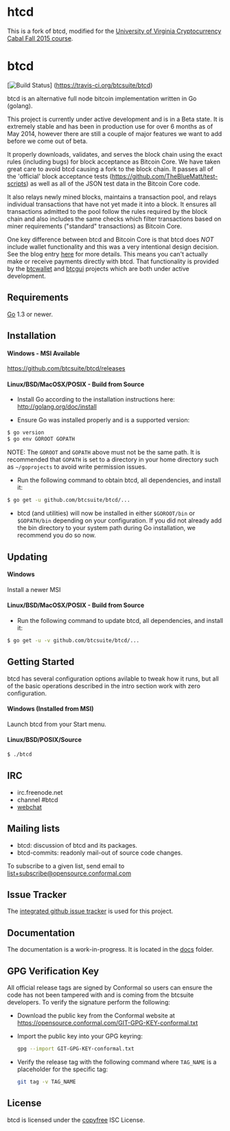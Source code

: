htcd
====

This is a fork of btcd, modified for the [University of Virginia
Cryptocurrency Cabal Fall 2015 course](http://bitcoin-class.org).

btcd
====

[![Build Status](https://travis-ci.org/btcsuite/btcd.png?branch=master)]
(https://travis-ci.org/btcsuite/btcd)

btcd is an alternative full node bitcoin implementation written in Go (golang).

This project is currently under active development and is in a Beta state.  It
is extremely stable and has been in production use for over 6 months as of May
2014, however there are still a couple of major features we want to add before
we come out of beta.

It properly downloads, validates, and serves the block chain using the exact
rules (including bugs) for block acceptance as Bitcoin Core.  We have taken
great care to avoid btcd causing a fork to the block chain.  It passes all of
the 'official' block acceptance tests
(https://github.com/TheBlueMatt/test-scripts) as well as all of the JSON test
data in the Bitcoin Core code.

It also relays newly mined blocks, maintains a transaction pool, and relays
individual transactions that have not yet made it into a block.  It ensures all
transactions admitted to the pool follow the rules required by the block chain
and also includes the same checks which filter transactions based on
miner requirements ("standard" transactions) as Bitcoin Core.

One key difference between btcd and Bitcoin Core is that btcd does *NOT* include
wallet functionality and this was a very intentional design decision.  See the
blog entry [here](https://blog.conformal.com/btcd-not-your-moms-bitcoin-daemon)
for more details.  This means you can't actually make or receive payments
directly with btcd.  That functionality is provided by the
[btcwallet](https://github.com/btcsuite/btcwallet) and
[btcgui](https://github.com/btcsuite/btcgui) projects which are both under
active development.

## Requirements

[Go](http://golang.org) 1.3 or newer.

## Installation

#### Windows - MSI Available

https://github.com/btcsuite/btcd/releases

#### Linux/BSD/MacOSX/POSIX - Build from Source

- Install Go according to the installation instructions here:
  http://golang.org/doc/install

- Ensure Go was installed properly and is a supported version:

```bash
$ go version
$ go env GOROOT GOPATH
```

NOTE: The `GOROOT` and `GOPATH` above must not be the same path.  It is
recommended that `GOPATH` is set to a directory in your home directory such as
`~/goprojects` to avoid write permission issues.

- Run the following command to obtain btcd, all dependencies, and install it:

```bash
$ go get -u github.com/btcsuite/btcd/...
```

- btcd (and utilities) will now be installed in either ```$GOROOT/bin``` or
  ```$GOPATH/bin``` depending on your configuration.  If you did not already
  add the bin directory to your system path during Go installation, we
  recommend you do so now.

## Updating

#### Windows

Install a newer MSI

#### Linux/BSD/MacOSX/POSIX - Build from Source

- Run the following command to update btcd, all dependencies, and install it:

```bash
$ go get -u -v github.com/btcsuite/btcd/...
```

## Getting Started

btcd has several configuration options avilable to tweak how it runs, but all
of the basic operations described in the intro section work with zero
configuration.

#### Windows (Installed from MSI)

Launch btcd from your Start menu.

#### Linux/BSD/POSIX/Source

```bash
$ ./btcd
````

## IRC

- irc.freenode.net
- channel #btcd
- [webchat](https://webchat.freenode.net/?channels=btcd)

## Mailing lists

- btcd: discussion of btcd and its packages.
- btcd-commits: readonly mail-out of source code changes.

To subscribe to a given list, send email to list+subscribe@opensource.conformal.com

## Issue Tracker

The [integrated github issue tracker](https://github.com/btcsuite/btcd/issues)
is used for this project.

## Documentation

The documentation is a work-in-progress.  It is located in the [docs](https://github.com/btcsuite/btcd/tree/master/docs) folder.

## GPG Verification Key

All official release tags are signed by Conformal so users can ensure the code
has not been tampered with and is coming from the btcsuite developers.  To
verify the signature perform the following:

- Download the public key from the Conformal website at
  https://opensource.conformal.com/GIT-GPG-KEY-conformal.txt

- Import the public key into your GPG keyring:
  ```bash
  gpg --import GIT-GPG-KEY-conformal.txt
  ```

- Verify the release tag with the following command where `TAG_NAME` is a
  placeholder for the specific tag:
  ```bash
  git tag -v TAG_NAME
  ```

## License

btcd is licensed under the [copyfree](http://copyfree.org) ISC License.
